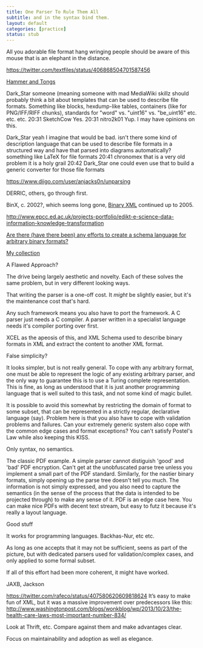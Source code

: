 ```yaml
---
title: One Parser To Rule Them All
subtitle: and in the syntax bind them.
layout: default
categories: [practice]
status: stub
---
```


All you adorable file format hang wringing people should be aware of this mouse that is an elephant in the distance. 

https://twitter.com/textfiles/status/406868504701587456

[Hammer and Tongs](https://events.ccc.de/congress/2013/wiki/Projects:Hammer_and_Tongs)


Dark_Star
someone (meaning someone with mad MediaWiki skillz  should probably think a bit about templates that can be used to describe file formats. Something like blocks, hexdump-like tables, containers (like for PNG/IFF/RIFF chunks), standards for "word" vs. "uint16" vs. "be_uint16" etc. etc. etc.
20:31
SketchCow
Yes.
20:31
nitro2k01
Yup. I may have opinions on this.

Dark_Star
yeah I imagine that would be bad. isn't there some kind of description language that can be used to describe file formats in a structured way and have that parsed into diagrams automatically?
something like LaTeX for file formats
20:41
chronomex
that is a very old problem
it is a holy grail
20:42
Dark_Star
one could even use that to build a generic converter for those file formats 


https://www.diigo.com/user/anjacks0n/unparsing

DERRIC, others, go through first.

BinX, c. 2002?, which seems long gone, [Binary XML](http://www.smos.esa.int/BinaryXML/) continued up to 2005.

http://www.epcc.ed.ac.uk/projects-portfolio/edikt-e-science-data-information-knowledge-transformation

[Are there (have there been) any efforts to create a schema language for arbitrary binary formats?](http://stackoverflow.com/questions/4670555/are-there-have-there-been-any-efforts-to-create-a-schema-language-for-arbitrar)

[My collection](https://www.diigo.com/user/anjacks0n/unparsing)


A Flawed Approach?

The drive being largely aesthetic and novelty. Each of these solves the same problem, but in very different looking ways.

That writing the parser is a one-off cost. It *might* be slightly easier, but it's the maintenance cost that's hard.

Any such framework means you also have to port the framework. A C parser just needs a C compiler. A parser written in a specialist language needs it's compiler porting over first.

XCEL as the apeosis of this, and XML Schema used to describe binary formats in XML and extract the content to another XML format.

False simplicity?

It looks simpler, but is not really general. To cope with any arbitrary format, one must be able to represent the logic of any existing arbitrary parser, and the only way to guarantee this is to use a Turing complete representation. This is fine, as long as understood that it is just another programming language that is well suited to this task, and not some kind of magic bullet.

It is possible to avoid this somewhat by restricting the domain of format to some subset, that can be represented in a strictly regular, declarative language (say). Problem here is that you also have to cope with validation problems and failures. Can your extremely generic system also cope with the common edge cases and format exceptions? You can't satisfy Postel's Law while also keeping this KISS.

Only syntax, no semantics.

The classic PDF example. A simple parser cannot distiguish 'good' and 'bad' PDF encryption. Can't get at the unobfuscated parse tree unless you implement a small part of the PDF standard. Similarly, for the nastier binary formats, simply opening up the parse tree doesn't tell you much. The information is not simply expressed, and you also need to capture the semantics (in the sense of the process that the data is intended to be projected through) to make any sense of it. PDF is an edge case here. You can make nice PDFs with decent text stream, but easy to futz it because it's really a layout language.


Good stuff

It works for programming languages. Backhas-Nur, etc etc.

As long as one accepts that it may not be sufficient, seens as part of the picture, but with dedicated parsers used for validation/complex cases, and only applied to some formal subset.

If all of this effort had been more coherent, it might have worked.

JAXB, Jackson

https://twitter.com/rafeco/status/407580620609818624
It’s easy to make fun of XML, but it was a massive improvement over predecessors like this:
http://www.washingtonpost.com/blogs/wonkblog/wp/2013/10/23/the-health-care-laws-most-important-number-834/

Look at Thrift, etc. Compare against them and make advantages clear.

Focus on maintainability and adoption as well as elegance.
